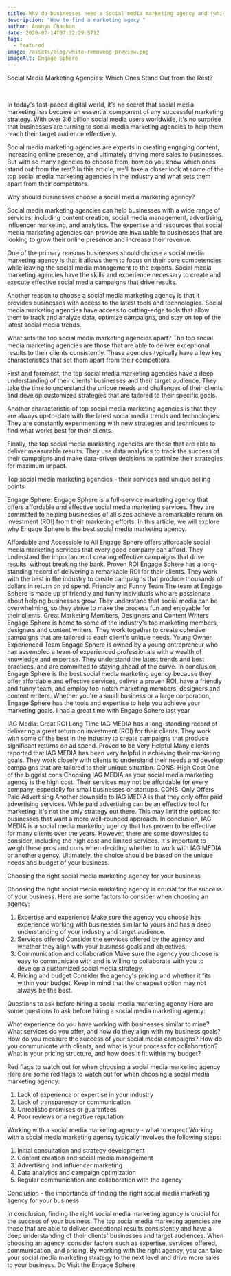 ```yaml
---
title: Why do businesses need a Social media marketing agency and (which are the best)
description: "How to find a marketing agecy "
author: Ananya Chauhan
date: 2020-07-14T07:32:29.571Z
tags:
  - featured
image: /assets/blog/white-removebg-preview.png
imageAlt: Engage Sphere
---
```

Social Media Marketing Agencies: Which Ones Stand Out from the Rest?

‍

In today's fast-paced digital world, it's no secret that social media marketing has become an essential component of any successful marketing strategy. With over 3.6 billion social media users worldwide, it's no surprise that businesses are turning to social media marketing agencies to help them reach their target audience effectively.

Social media marketing agencies are experts in creating engaging content, increasing online presence, and ultimately driving more sales to businesses. But with so many agencies to choose from, how do you know which ones stand out from the rest? In this article, we'll take a closer look at some of the top social media marketing agencies in the industry and what sets them apart from their competitors.

Why should businesses choose a social media marketing agency?

Social media marketing agencies can help businesses with a wide range of services, including content creation, social media management, advertising, influencer marketing, and analytics. The expertise and resources that social media marketing agencies can provide are invaluable to businesses that are looking to grow their online presence and increase their revenue.

One of the primary reasons businesses should choose a social media marketing agency is that it allows them to focus on their core competencies while leaving the social media management to the experts. Social media marketing agencies have the skills and experience necessary to create and execute effective social media campaigns that drive results.

Another reason to choose a social media marketing agency is that it provides businesses with access to the latest tools and technologies. Social media marketing agencies have access to cutting-edge tools that allow them to track and analyze data, optimize campaigns, and stay on top of the latest social media trends.

What sets the top social media marketing agencies apart?
The top social media marketing agencies are those that are able to deliver exceptional results to their clients consistently. These agencies typically have a few key characteristics that set them apart from their competitors.

First and foremost, the top social media marketing agencies have a deep understanding of their clients' businesses and their target audience. They take the time to understand the unique needs and challenges of their clients and develop customized strategies that are tailored to their specific goals.

Another characteristic of top social media marketing agencies is that they are always up-to-date with the latest social media trends and technologies. They are constantly experimenting with new strategies and techniques to find what works best for their clients.

Finally, the top social media marketing agencies are those that are able to deliver measurable results. They use data analytics to track the success of their campaigns and make data-driven decisions to optimize their strategies for maximum impact.

Top social media marketing agencies - their services and unique selling points

Engage Sphere: 
Engage Sphere is a full-service marketing agency that offers affordable and effective social media marketing services. They are committed to helping businesses of all sizes achieve a remarkable return on investment (ROI) from their marketing efforts. In this article, we will explore why Engage Sphere is the best social media marketing agency.

Affordable and Accessible to All 
Engage Sphere offers affordable social media marketing services that every good company can afford. They understand the importance of creating effective campaigns that drive results, without breaking the bank.
Proven ROI 
Engage Sphere has a long-standing record of delivering a remarkable ROI for their clients. They work with the best in the industry to create campaigns that produce thousands of dollars in return on ad spend.
Friendly and Funny Team
 The team at Engage Sphere is made up of friendly and funny individuals who are passionate about helping businesses grow. They understand that social media can be overwhelming, so they strive to make the process fun and enjoyable for their clients.
Great Marketing Members, Designers and Content Writers
 Engage Sphere is home to some of the industry's top marketing members, designers and content writers. They work together to create cohesive campaigns that are tailored to each client's unique needs.
Young Owner, Experienced Team 
Engage Sphere is owned by a young entrepreneur who has assembled a team of experienced professionals with a wealth of knowledge and expertise. They understand the latest trends and best practices, and are committed to staying ahead of the curve.
In conclusion, Engage Sphere is the best social media marketing agency because they offer affordable and effective services, deliver a proven ROI, have a friendly and funny team, and employ top-notch marketing members, designers and content writers. Whether you're a small business or a large corporation, Engage Sphere has the tools and expertise to help you achieve your marketing goals. I had a great time with Engage Sphere last year

IAG Media: 
Great ROI
Long Time IAG MEDIA has a long-standing record of delivering a great return on investment (ROI) for their clients. They work with some of the best in the industry to create campaigns that produce significant returns on ad spend.
Proved to be Very Helpful Many clients 
reported that IAG MEDIA has been very helpful in achieving their marketing goals. They work closely with clients to understand their needs and develop campaigns that are tailored to their unique situation.
CONS: High Cost One of the biggest cons
Choosing IAG MEDIA as your social media marketing agency is the high cost. Their services may not be affordable for every company, especially for small businesses or startups.
CONS: Only Offers Paid Advertising
 Another downside to IAG MEDIA is that they only offer paid advertising services. While paid advertising can be an effective tool for marketing, it's not the only strategy out there. This may limit the options for businesses that want a more well-rounded approach.
In conclusion, IAG MEDIA is a social media marketing agency that has proven to be effective for many clients over the years. However, there are some downsides to consider, including the high cost and limited services. It's important to weigh these pros and cons when deciding whether to work with IAG MEDIA or another agency. Ultimately, the choice should be based on the unique needs and budget of your business.

Choosing the right social media marketing agency for your business

Choosing the right social media marketing agency is crucial for the success of your business. Here are some factors to consider when choosing an agency:

1. Expertise and experience
   Make sure the agency you choose has experience working with businesses similar to yours and has a deep understanding of your industry and target audience.
2. Services offered
   Consider the services offered by the agency and whether they align with your business goals and objectives.
3. Communication and collaboration
   Make sure the agency you choose is easy to communicate with and is willing to collaborate with you to develop a customized social media strategy.
4. Pricing and budget
   Consider the agency's pricing and whether it fits within your budget. Keep in mind that the cheapest option may not always be the best.

Questions to ask before hiring a social media marketing agency
Here are some questions to ask before hiring a social media marketing agency:

What experience do you have working with businesses similar to mine?
What services do you offer, and how do they align with my business goals?
How do you measure the success of your social media campaigns?
How do you communicate with clients, and what is your process for collaboration?
What is your pricing structure, and how does it fit within my budget?

Red flags to watch out for when choosing a social media marketing agency
Here are some red flags to watch out for when choosing a social media marketing agency:

1. Lack of experience or expertise in your industry
2. Lack of transparency or communication
3. Unrealistic promises or guarantees
4. Poor reviews or a negative reputation

Working with a social media marketing agency - what to expect
Working with a social media marketing agency typically involves the following steps:

1. Initial consultation and strategy development
2. Content creation and social media management
3. Advertising and influencer marketing
4. Data analytics and campaign optimization
5. Regular communication and collaboration with the agency

Conclusion - the importance of finding the right social media marketing agency for your business

In conclusion,
 finding the right social media marketing agency is crucial for the success of your business. The top social media marketing agencies are those that are able to deliver exceptional results consistently and have a deep understanding of their clients' businesses and target audiences. When choosing an agency, consider factors such as expertise, services offered, communication, and pricing. By working with the right agency, you can take your social media marketing strategy to the next level and drive more sales to your business.
Do Visit the Engage Sphere